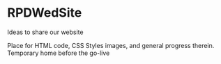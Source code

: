 # RPDWedSite
Ideas to share our website

Place for HTML code, CSS Styles images, and general progress therein. Temporary home before the go-live
